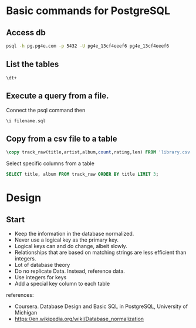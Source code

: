 # Basic commands for PostgreSQL

## Access db

```bash
psql -h pg.pg4e.com -p 5432 -U pg4e_13cf4eeef6 pg4e_13cf4eeef6
```

## List the tables
```
\dt+
```

## Execute a query from a file.
Connect the psql command then
```
\i filename.sql
```

## Copy from a csv file to a table
```sql
\copy track_raw(title,artist,album,count,rating,len) FROM 'library.csv' WITH DELIMITER ',' CSV;
```

Select  specific columns from a table
```sql
SELECT title, album FROM track_raw ORDER BY title LIMIT 3;
```

# Design

## Start

* Keep the information in the database normalized.
* Never use a logical key as the primary key.
* Logical keys can and do change, albeit slowly.
* Relationships that are based on matching strings are less efficient than integers.
* Lot of database theory
* Do no replicate Data. Instead, reference data.
* Use integers for keys
* Add a special key column to each table


references:

* Coursera. Database Design and Basic SQL in PostgreSQL, University of Michigan
* https://en.wikipedia.org/wiki/Database_normalization
